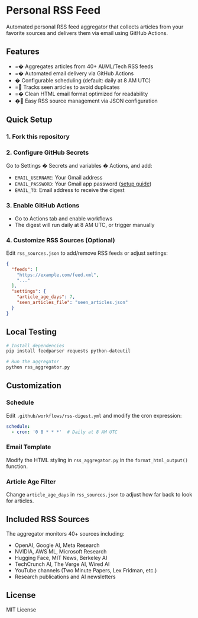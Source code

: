 # Personal RSS Feed

Automated personal RSS feed aggregator that collects articles from your favorite sources and delivers them via email using GitHub Actions.

## Features

- =� Aggregates articles from 40+ AI/ML/Tech RSS feeds
- =� Automated email delivery via GitHub Actions
- � Configurable scheduling (default: daily at 8 AM UTC)
- = Tracks seen articles to avoid duplicates
- =� Clean HTML email format optimized for readability
- � Easy RSS source management via JSON configuration

## Quick Setup

### 1. Fork this repository

### 2. Configure GitHub Secrets
Go to Settings � Secrets and variables � Actions, and add:

- `EMAIL_USERNAME`: Your Gmail address
- `EMAIL_PASSWORD`: Your Gmail app password ([setup guide](https://support.google.com/accounts/answer/185833))
- `EMAIL_TO`: Email address to receive the digest

### 3. Enable GitHub Actions
- Go to Actions tab and enable workflows
- The digest will run daily at 8 AM UTC, or trigger manually

### 4. Customize RSS Sources (Optional)
Edit `rss_sources.json` to add/remove RSS feeds or adjust settings:

```json
{
  "feeds": [
    "https://example.com/feed.xml",
    "..."
  ],
  "settings": {
    "article_age_days": 7,
    "seen_articles_file": "seen_articles.json"
  }
}
```

## Local Testing

```bash
# Install dependencies
pip install feedparser requests python-dateutil

# Run the aggregator
python rss_aggregator.py
```

## Customization

### Schedule
Edit `.github/workflows/rss-digest.yml` and modify the cron expression:
```yaml
schedule:
  - cron: '0 8 * * *'  # Daily at 8 AM UTC
```

### Email Template
Modify the HTML styling in `rss_aggregator.py` in the `format_html_output()` function.

### Article Age Filter
Change `article_age_days` in `rss_sources.json` to adjust how far back to look for articles.

## Included RSS Sources

The aggregator monitors 40+ sources including:
- OpenAI, Google AI, Meta Research
- NVIDIA, AWS ML, Microsoft Research
- Hugging Face, MIT News, Berkeley AI
- TechCrunch AI, The Verge AI, Wired AI
- YouTube channels (Two Minute Papers, Lex Fridman, etc.)
- Research publications and AI newsletters

## License

MIT License